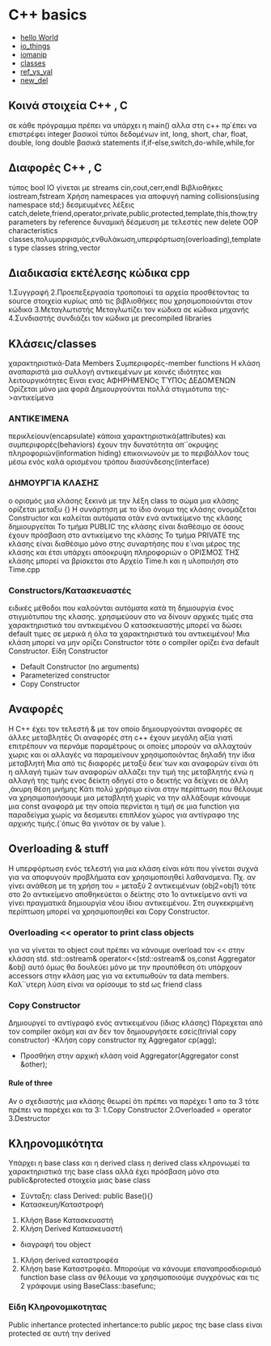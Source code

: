 # C++ basics
- [hello World](https://github.com/fabianhoegger/cplusplus/HelloWorld.cpp)
- [io_things](https://github.com/fabianhoegger/cplusplus/io_things.cpp)
- [iomanip](https://github.com/fabianhoegger/cplusplus/io_manip.cpp)
- [classes](https://github.com/fabianhoegger/cplusplus/opp_1.cpp)
- [ref_vs_val](https://github.com/fabianhoegger/cplusplus/ref_vs_val.cpp)
- [new_del](https://github.com/fabianhoegger/cplusplus/new_del.cpp)

## Κοινά στοιχεία C++ , C
σε κάθε πρόγραμμα πρέπει να υπάρχει η main()
αλλα στη c++ πρ΄έπει να επιστρέφει integer
βασικοί τύποι δεδομένων int, long, short, char, float, double, long double
βασικά statements if,if-else,switch,do-while,while,for

## Διαφορές C++ , C
τύπος bool
IO γίνεται με streams
cin,cout,cerr,endl
Βιβλιοθήκες iostream,fstream
Χρήση namespaces για αποφυγή naming collisions(using namespace std;)
δεσμευμένες λέξεις catch,delete,friend,operator,private,public,protected,template,this,thow,try
parameters by reference
 δυναμική δέσμευση με τελεστές new delete
 OOP characteristics
 classes,πολυμορφισμός,ενθυλάκωση,υπερφόρτωση(overloading),templates
 type classes string,vector
## Διαδικασία εκτέλεσης κώδικα cpp
1.Συγγραφή
2.Προεπεξεργασία
τροποποιεί τα αρχεία προσθέτοντας τα source στοιχεία
κυρίως από τις βιβλιοθήκες που χρησιμοποιούνται στον κώδικα
3.Μεταγλωτιστής
Μεταγλωτίζει τον κώδικα σε κώδικα μηχανής
4.Συνδιαστής
συνδιάζει τον κώδικα με precompiled libraries
##  Κλάσεις/classes
χαρακτηριστικά-Data Members
Συμπεριφορές-member functions
Η κλάση αναπαριστά μια συλλογή αντικειμένων με κοινές ιδιότητες και
λειτουργικότητες
Ειναι ενας ΑΦΗΡΗΜΈΝΟς ΤΎΠΟς ΔΕΔΟΜΈΝΩΝ
Ορίζεται μόνο μια φορά
Δημιουργούνται πολλά στιγμιότυπα της->αντικείμενα
### ΑΝΤΙΚΕΊΜΕΝΑ
περικλείουν(encapsulate) κάποια χαρακτηριστικά(attributes)
και συμπεριφορές(behaviors)
έχουν την δυνατότητα απ΄΄οκρυψης πληροφοριών(information hiding)
επικοινωνούν με το περιβάλλον τους μέσω ενός καλά ορισμένου τρόπου διασύνδεσης(interface)
### ΔΗΜΟΥΡΓΊΑ ΚΛΑΣΗΣ
ο ορισμός μια κλάσης ξεκινά με την λέξη class
το σώμα μια κλάσης ορίζεται μεταξυ {}
Η συνάρτηση με το ίδιο όνομα της κλάσης ονομάζεται Constructor και καλείται
αυτόματα οτάν ενά αντικείμενο της κλάσης δημιουργείται
Το τμήμα PUBLIC της κλάσης είναι διαθέσιμο σε όσους έχουν
πρόσβαση στο αντικείμενο της κλάσης
Το τμήμα PRIVATE της κλάσης είναι διαθέσιμο μόνο
στης συναρτήσης που ε΄ιναι μέρος της κλάσης και έτσι υπάρχει
απόοκρυψη πληροφοριών
ο ΟΡΙΣΜΟΣ ΤΗΣ κλάσης μπορεί να βρίσκεται στο Αρχείο Time.h και η υλοποιήση
στο Time.cpp
### Constructors/Κατασκευαστές
ειδικές μέθοδοι που καλούνται αυτόματα κατά τη δημιουργία ένος στιγμιότυπου της κλασης.
χρησιμεύουν στο να δίνουν αρχικές τιμές στα χαρακτηριστικά του αντικειμένου
Ο κατασκευαστής μπορεί να δώσει default τιμες σε μερικά
ή όλα τα χαρακτηριστικά του αντικειμένου!
Μια κλάση μπορεί να μην ορίζει Constructor τότε ο
compiler ορίζει ένα default Constructor.
Είδη Constructor
- Default Constructor (no arguments)
- Parameterized constructor
- Copy Constructor
## Αναφορές
H C++ έχει τον τελεστή & με τον οποίο δημιουργούνται αναφορές σε άλλες μεταβλητές
Οι αναφορές στη c++ έχουν μεγάλη αξία γιατί επιτρέπουν να περνάμε παραμέτρους οι οποίες μπορούν
να αλλαχτούν χωρις και οι αλλαγές να παραμείνουν χρησιμοποιόντας δηλαδή την ίδια μεταβλητή
Μια από τις διαφορές μεταξύ δεικ΄των και αναφορών είναι
ότι η αλλαγή τιμών των αναφορών αλλάζει την τιμή της μεταβλητής ενώ
η αλλαγή της τιμής ενος δείκτη οδηγεί στο ο δεικτής να δείχνει σε άλλη ,άκυρη θέση μνήμης
Κάτι πολύ χρήσιμο είναι στην περίπτωση που θέλουμε να χρησιμοποιήσουμε μια μεταβλητή
χωρίς να την αλλάξουμε κάνουμε μια const αναφορά με την οποία περνίεται η τιμή σε μια function
για παραδείγμα χωρίς να δεσμευτει επιπλέον χώρος για αντίγραφο της αρχικής τιμής.(΄όπως θα γινόταν σε
by value ).
## Overloading & stuff
Η υπερφόρτωση ενός τελεστή για μια κλάση
είναι κάτι που γίνεται συχνά για να αποφυγούν
προβλήματα εαν χρησιμοποιηθεί λαθανσμενα.
Πχ. αν γίνει ανάθεση με τη χρήση του =
μεταξύ 2 αντικειμένων (obj2=obj1) τότε στο 2ο αντικείμενο αποθηκεύεται ο δείκτης στο 1ο αντικείμενο αντί να γίνει πραγματικά δημιουργία νέου ίδιου αντικειμένου.
Στη συγκεκριμένη περίπτωση μπορεί να χρησιμοποιηθεί και Copy Constructor.
### Overloading << operator to print class objects
για να γίνεται το object cout πρέπει να κάνουμε overload τον << στην κλάσση
std.
std::ostream& operator<<(std::ostream& os,const Aggregator &obj)
αυτό όμως θα δουλεύει μόνο με την προυπόθεση ότι υπάρχουν accessors στην κλάση μας
για να εκτυπωθούν τα data members.
Καλ΄΄υτερη λύση είναι να ορίσουμε το std ως friend class

### Copy Constructor
Δημιουργεί το αντίγραφό ενός αντικειμένου (ίδιας κλάσης)
Πάρεχεται από τον compiler ακόμη και αν δεν τον δημιουργήσετε εσείς(trivial copy constructor)
-Κλήση copy constructor πχ Aggregator cp(agg);
- Προσθήκη στην αρχική κλάση
 void Aggregator(Aggregator const &other);
#### Rule of three
Αν ο σχεδιαστής μια κλάσης θεωρεί ότι πρέπει να παρέχει 1 απο τα 3 τότε πρέπει να παρέχει και τα 3:
1.Copy Constructor
2.Overloaded = operator
3.Destructor
## Κληρονομικότητα
Υπάρχει η base class και η derived class
η derived class κληρονωμεί τα χαρακτηριστικά της base class αλλά έχει
πρόσβαση μόνο στα public&protected στοιχεία μιας base class
- Σύνταξη: class Derived: public Base(){}
- Κατασκευη/Καταστροφή
1. Κλήση Base Κατασκευαστή
2. Κλήση Derived Κατασκευαστή
- διαγραφή του objecτ
1. Κλήση derived καταστροφέα
2. Κλήση base Καταστροφέα.
Μπορούμε να κάνουμε επαναπροσδιορισμό function base class αν θέλουμε να χρησιμοποιούμε συγχρόνως και τις 2 γράφουμε
using BaseClass::basefunc;
### Είδη Κληρονομικοτητας
Public inhertance
protected inhertance:το public μερος της base class είναι protected σε αυτή την derived
